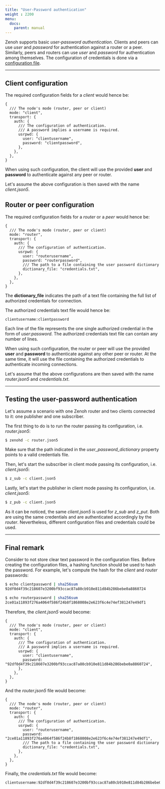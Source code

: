 ```yaml
---
title: "User-Password authentication"
weight : 2200
menu:
  docs:
    parent: manual
---
```


Zenoh supports basic *user-password authentication*.
Clients and peers can use *user* and *password* for authentication against a router or a peer.
Similarly, peers and routers can use *user* and *password* for authentication among themselves.
The configuration of credentials is done via a [configuration file](../configuration).

---------
## Client configuration

The required configuration fields for a *client* would hence be:
```
{
  /// The node's mode (router, peer or client)
  mode: "client",
  transport: {
    auth: {
      /// The configuration of authentication.
      /// A password implies a username is required.
      usrpwd: {
        user: "clientusername",
        password: "clientpassword",
      },
    },
  },
}
```

When using such configuration, the client will use the provided **user** and **password** to authenticate against any peer or router.

Let's assume the above configuration is then saved with the name *client.json5*.

## Router or peer configuration

The required configuration fields for a *router* or a *peer* would hence be:
```
{
  /// The node's mode (router, peer or client)
  mode: "router",
  transport: {
    auth: {
      /// The configuration of authentication.
      usrpwd: {
        user: "routerusername",
        password: "routerpassword",
        /// The path to a file containing the user password dictionary
        dictionary_file: "credentials.txt",
      },
    },
  },
}
```

The **dictionary_file** indicates the path of a text file containing the full list of authorized credentials for connection.

The authorized credentials text file would hence be:
```
clientusername:clientpassword
```

Each line of the file represents the one single authorized credential in the form of *user:password*.
The authorized credentials text file can contain any number of lines.

When using such configuration, the router or peer will use the provided **user** and **password** to authenticate against any other peer or router.
At the same time, it will use the file containing the authorized credentials to authenticate incoming connections.

Let's assume that the above configurations are then saved with the name *router.json5* and *credentials.txt*.


---------
## Testing the user-password authentication

Let's assume a scenario with one Zenoh router and two clients connected to it: one publisher and one subscriber.

The first thing to do is to run the router passing its configuration, i.e. *router.json5*:
```bash
$ zenohd -c router.json5
```
Make sure that the path indicated in the *user_password_dictionary* property points to a valid credentials file.

Then, let's start the subscriber in client mode passing its configuration, i.e. *client.json5*:
```bash
$ z_sub -c client.json5
```

Lastly, let's start the publisher in client mode passing its configuration, i.e. *client.json5*:
```bash
$ z_pub -c client.json5
```

As it can be noticed, the same *client.json5* is used for *z_sub* and *z_put*. 
Both are using the same credentials and are authenticated accordingly by the *router*. 
Nevertheless, different configuration files and credentials could be used.

---------
## Final remark

Consider to not store clear text password in the configuration files. Before creating the configuration files, a hashing function should be used to hash the password. 
For example, let's compute the hash for the *client* and *router* passwords:
```bash
$ echo clientpassword | sha256sum
92df0d4f39c218607e3200bf93ccac87a80cb910e811d84b286bebe0a8860724

$ echo routerpassword | sha256sum
2ce01a11893f276a4064f586f24b8f1868008e2e623f6c4e74ef381247e49df1
```

Therefore, the *client.json5* would become:
```
{
  /// The node's mode (router, peer or client)
  mode: "client",
  transport: {
    auth: {
      /// The configuration of authentication.
      /// A password implies a username is required.
      usrpwd: {
        user: "clientusername",
        password: "92df0d4f39c218607e3200bf93ccac87a80cb910e811d84b286bebe0a8860724",
      },
    },
  },
}
```

And the *router.json5* file would become:
```
{
  /// The node's mode (router, peer or client)
  mode: "router",
  transport: {
    auth: {
      /// The configuration of authentication.
      usrpwd: {
        user: "routerusername",
        password: "2ce01a11893f276a4064f586f24b8f1868008e2e623f6c4e74ef381247e49df1",
        /// The path to a file containing the user password dictionary
        dictionary_file: "credentials.txt",
      },
    },
  },
}
```

Finally, the *credentials.txt* file would become:
```
clientusername:92df0d4f39c218607e3200bf93ccac87a80cb910e811d84b286bebe0a8860724
```
